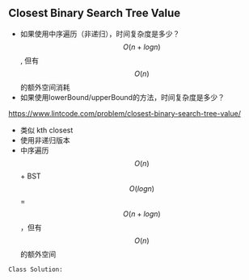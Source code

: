 ## Closest Binary Search Tree Value
- 如果使用中序遍历（非递归），时间复杂度是多少？ $$O(n+logn)$$, 但有$$O(n)$$的额外空间消耗
- 如果使用lowerBound/upperBound的方法，时间复杂度是多少？

https://www.lintcode.com/problem/closest-binary-search-tree-value/

- 类似 kth closest
- 使用非递归版本
- 中序遍历$$O(n)$$ + BST $$O(logn)$$ = $$O(n + log n)$$，但有$$O(n)$$的额外空间
 
 
 ```py
 Class Solution:
 
 
 ```